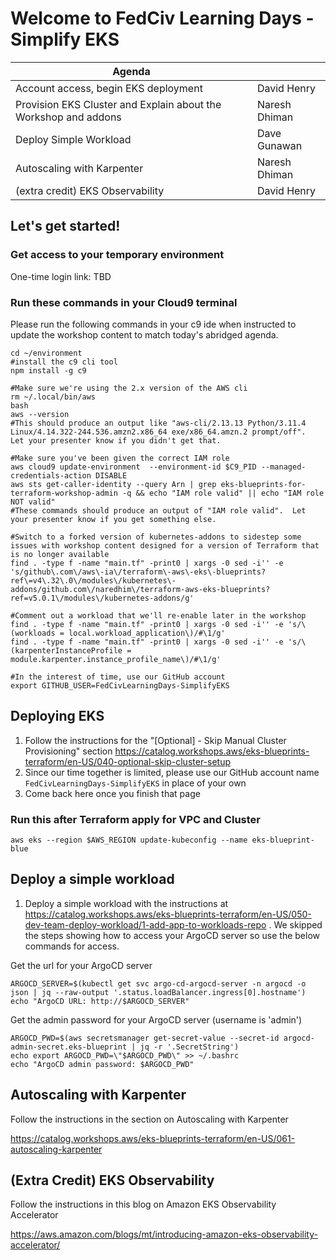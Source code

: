 
# Welcome to FedCiv Learning Days - Simplify EKS
| Agenda   |     |
| ----------- | ----------- |
| Account access, begin EKS deployment      | David Henry       |
| Provision EKS Cluster and Explain about the Workshop and addons |   Naresh Dhiman |
| Deploy Simple Workload   | Dave Gunawan        |
|Autoscaling with Karpenter | Naresh Dhiman |
| (extra credit) EKS Observability | David Henry|


## Let's get started!
### Get access to your temporary environment
One-time login link: TBD

### Run these commands in your Cloud9 terminal
Please run the following commands in your c9 ide when instructed to update the workshop content to match today's abridged agenda.


    cd ~/environment
    #install the c9 cli tool
    npm install -g c9
    
    #Make sure we're using the 2.x version of the AWS cli  
    rm ~/.local/bin/aws
    bash
    aws --version
    #This should produce an output like "aws-cli/2.13.13 Python/3.11.4 Linux/4.14.322-244.536.amzn2.x86_64 exe/x86_64.amzn.2 prompt/off".  Let your presenter know if you didn't get that.

    #Make sure you've been given the correct IAM role
    aws cloud9 update-environment  --environment-id $C9_PID --managed-credentials-action DISABLE
    aws sts get-caller-identity --query Arn | grep eks-blueprints-for-terraform-workshop-admin -q && echo "IAM role valid" || echo "IAM role NOT valid"
    #These commands should produce an output of "IAM role valid".  Let your presenter know if you get something else.

    #Switch to a forked version of kubernetes-addons to sidestep some issues with workshop content designed for a version of Terraform that is no longer available
    find . -type f -name "main.tf" -print0 | xargs -0 sed -i'' -e 's/github\.com\/aws\-ia\/terraform\-aws\-eks\-blueprints?ref\=v4\.32\.0\/modules\/kubernetes\-addons/github.com\/naredhim\/terraform-aws-eks-blueprints?ref=v5.0.1\/modules\/kubernetes-addons/g'

    #Comment out a workload that we'll re-enable later in the workshop
    find . -type f -name "main.tf" -print0 | xargs -0 sed -i'' -e 's/\(workloads = local.workload_application\)/#\1/g'
    find . -type f -name "main.tf" -print0 | xargs -0 sed -i'' -e 's/\(karpenterInstanceProfile = module.karpenter.instance_profile_name\)/#\1/g'

    #In the interest of time, use our GitHub account
    export GITHUB_USER=FedCivLearningDays-SimplifyEKS

## Deploying EKS
 1. Follow the instructions for the "[Optional] - Skip Manual Cluster Provisioning" section https://catalog.workshops.aws/eks-blueprints-terraform/en-US/040-optional-skip-cluster-setup 
 2. Since our time together is limited, please use our GitHub account name `FedCivLearningDays-SimplifyEKS` in place of your own
 3. Come back here once you finish that page

### Run this after Terraform apply for VPC and Cluster
    aws eks --region $AWS_REGION update-kubeconfig --name eks-blueprint-blue

## Deploy a simple workload 
 1. Deploy a simple workload with the instructions at https://catalog.workshops.aws/eks-blueprints-terraform/en-US/050-dev-team-deploy-workload/1-add-app-to-workloads-repo .  We skipped the steps showing how to access your ArgoCD server so use the below commands for access.

Get the url for your ArgoCD server

    ARGOCD_SERVER=$(kubectl get svc argo-cd-argocd-server -n argocd -o json | jq --raw-output '.status.loadBalancer.ingress[0].hostname')
    echo "ArgoCD URL: http://$ARGOCD_SERVER"
    
Get the admin password for your ArgoCD server (username is 'admin')

    ARGOCD_PWD=$(aws secretsmanager get-secret-value --secret-id argocd-admin-secret.eks-blueprint | jq -r '.SecretString')
    echo export ARGOCD_PWD=\"$ARGOCD_PWD\" >> ~/.bashrc
    echo "ArgoCD admin password: $ARGOCD_PWD"


## Autoscaling with Karpenter

Follow the instructions in the section on Autoscaling with Karpenter

https://catalog.workshops.aws/eks-blueprints-terraform/en-US/061-autoscaling-karpenter

## (Extra Credit) EKS Observability

Follow the instructions in this blog on Amazon EKS Observability Accelerator

https://aws.amazon.com/blogs/mt/introducing-amazon-eks-observability-accelerator/
